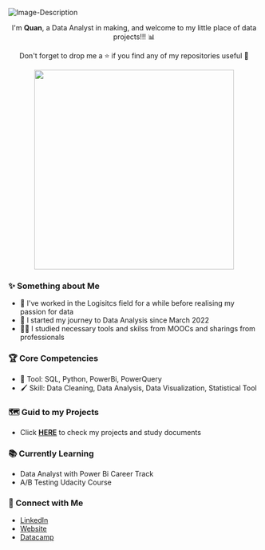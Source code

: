 ![Image-Description](https://i.pinimg.com/originals/92/a4/6b/92a46b0686ee6bd468c57364d1128bfc.gif)

<p align = "center">
  I'm <b>Quan</b>, a Data Analyst in making, and welcome to my little place of data projects!!! 📊
</p> 
<p align = "center">
  Don't forget to drop me a ⭐ if you find any of my repositories useful 🥰
</p>
<p align = "center">
  <img width="400px" src="https://user-images.githubusercontent.com/38496364/166451210-7962470e-e30c-4146-b20e-7a92d8cf73ae.gif" />
</p>


### ✨ Something about Me

* 🚚 I've worked in the Logisitcs field for a while before realising my passion for data
* 📝 I started my journey to Data Analysis since March 2022
* 👨‍💼 I studied necessary tools and skilss from MOOCs and sharings from professionals

### 🏆 Core Competencies

* 🔧 Tool: SQL, Python, PowerBi, PowerQuery
* 🖌 Skill: Data Cleaning, Data Analysis, Data Visualization, Statistical Tool

### 🗺 Guid to my Projects
* Click **[HERE](https://github.com/nguyennhatquan/Project-Guide)** to check my projects and study documents


### 📚 Currently Learning
* Data Analyst with Power Bi Career Track
* A/B Testing Udacity Course

### 🤝 Connect with Me
- [LinkedIn](https://www.linkedin.com/in/nguyennhatquan/)
- [Website](https://tiny.cc/nguyennhatquan)
- [Datacamp](https://www.datacamp.com/profile/nguyennhatquan)

<!--
**nguyennhatquan/nguyennhatquan** is a ✨ _special_ ✨ repository because its `README.md` (this file) appears on your GitHub profile.

Here are some ideas to get you started:

- 🔭 I’m currently working on ...
- 🌱 I’m currently learning ...
- 👯 I’m looking to collaborate on ...
- 🤔 I’m looking for help with ...
- 💬 Ask me about ...
- 📫 How to reach me: ...
- 😄 Pronouns: ...
- ⚡ Fun fact: ...
-->
